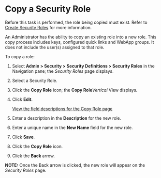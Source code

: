 # Copy a Security Role

Before this task is performed, the role being copied must exist. Refer
to [Create Security Roles](Create_Security_Roles.htm) for more
information.

An Administrator has the ability to copy an existing role into a new
role. This copy process includes keys, configured quick links and WebApp
groups. It does not include the user(s) assigned to that role.

To copy a role:

1.  Select **Admin \> Security \> Security Definitions \> Security
    Roles** in the Navigation pane; the *Security Roles* page displays.

2.  Select a Security Role.

3.  Click the **Copy Role** icon; the **Copy Role***Vertical* View
    displays.

4.  Click **Edit**.
    
    [View the field descriptions for the Copy Role
    page](../Page_Desc/Copy_Role.htm)

5.  Enter a description in the **Description** for the new role.

6.  Enter a unique name in the **New Name** field for the new role.

7.  Click **Save**.

8.  Click the **Copy Role** icon.

9.  Click the **Back** arrow.

**NOTE:** Once the Back arrow is clicked, the new role will appear on
the *Security Roles* page.
